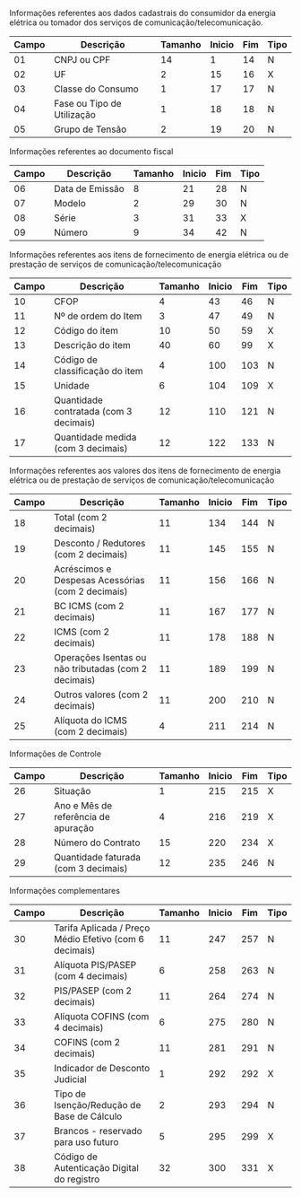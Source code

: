 Informações  referentes  aos  dados  cadastrais  do  consumidor  da  energia  elétrica  ou tomador dos serviços de comunicação/telecomunicação. 

| Campo | Descrição | Tamanho | Inicio | Fim | Tipo |
| -- | -- | -- | -- | -- | -- |
| 01 | CNPJ ou CPF   | 14   | 1   | 14   | N |
| 02 | UF   | 2   | 15   | 16   | X |
| 03 | Classe do Consumo   | 1   | 17   | 17   | N |
| 04 | Fase ou Tipo de Utilização   | 1   | 18   | 18   | N |
| 05 | Grupo de Tensão   | 2   | 19   | 20   | N |

Informações referentes ao documento fiscal 

| Campo | Descrição | Tamanho | Inicio | Fim | Tipo |
| -- | -- | -- | -- | -- | -- |
| 06 | Data de Emissão   | 8   | 21   | 28   | N |
| 07 | Modelo   | 2   | 29   | 30   | N |
| 08 | Série   | 3   | 31   | 33   | X |
| 09 | Número   | 9   | 34   | 42   | N |

Informações referentes aos itens de fornecimento de energia elétrica ou de prestação de serviços de comunicação/telecomunicação 

| Campo | Descrição | Tamanho | Inicio | Fim | Tipo |
| -- | -- | -- | -- | -- | -- |
| 10 | CFOP   | 4   | 43   | 46   | N |
| 11 | Nº de ordem do Item   | 3   | 47   | 49   | N |
| 12 | Código do item   | 10   | 50   | 59   | X |
| 13 | Descrição do item   | 40   | 60   | 99   | X |
| 14 | Código de classificação do item   | 4   | 100   | 103   | N |
| 15 | Unidade   | 6   | 104   | 109   | X |
| 16 | Quantidade contratada (com 3 decimais)   | 12   | 110   | 121   | N |
| 17 | Quantidade medida (com 3 decimais)   | 12   | 122   | 133   | N |

Informações referentes aos valores dos itens de fornecimento de energia elétrica ou de prestação de serviços de comunicação/telecomunicação 

| Campo | Descrição | Tamanho | Inicio | Fim | Tipo |
| -- | -- | -- | -- | -- | -- |
| 18 | Total (com 2 decimais)   | 11   | 134   | 144   | N |
| 19 | Desconto / Redutores (com 2 decimais)   | 11   | 145   | 155   | N |
| 20 | Acréscimos e Despesas Acessórias (com 2 decimais)   | 11   | 156   | 166   | N |
| 21 | BC ICMS (com 2 decimais)   | 11   | 167   | 177   | N |
| 22 | ICMS (com 2 decimais)   | 11   | 178   | 188   | N |
| 23 | Operações Isentas ou não tributadas (com 2 decimais)   | 11   | 189   | 199   | N |
| 24 | Outros valores (com 2 decimais)   | 11   | 200   | 210   | N |
| 25 | Alíquota do ICMS (com 2 decimais)   | 4   | 211   | 214   | N |

Informações de Controle

| Campo | Descrição | Tamanho | Inicio | Fim | Tipo |
| -- | -- | -- | -- | -- | -- |
| 26 | Situação   | 1   | 215   | 215   | X |
| 27 | Ano e Mês de referência de apuração   | 4   | 216   | 219   | X |
| 28 | Número do Contrato   | 15   | 220   | 234   | X |
| 29 | Quantidade faturada (com 3 decimais)   | 12   | 235   | 246   | N |

Informações complementares

| Campo | Descrição | Tamanho | Inicio | Fim | Tipo |
| -- | -- | -- | -- | -- | -- |
| 30 | Tarifa Aplicada / Preço Médio Efetivo (com 6 decimais)   | 11   | 247   | 257   | N |
| 31 | Alíquota PIS/PASEP (com 4 decimais)   | 6   | 258    | 263   | N |
| 32 | PIS/PASEP (com 2 decimais)   | 11   | 264    | 274   | N |
| 33 | Alíquota COFINS (com 4 decimais)   | 6   | 275    | 280   | N |
| 34 | COFINS (com 2 decimais)   | 11   | 281    | 291   | N |
| 35 | Indicador de Desconto Judicial   | 1   | 292   | 292    | X |
| 36 | Tipo de Isenção/Redução de Base de Cálculo   | 2   | 293   | 294    | N |
| 37 | Brancos - reservado para uso futuro   | 5   | 295    | 299   | X |
| 38 | Código de Autenticação Digital do registro   | 32   | 300   | 331   | X |